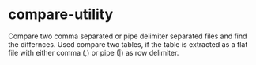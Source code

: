 # compare-utility
Compare two comma separated or pipe delimiter separated files and find the differnces. Used compare two tables, if the table is extracted as a flat file with either comma (,) or pipe (|) as row delimiter.
